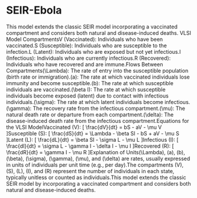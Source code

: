 # SEIR-Ebola
This model extends the classic SEIR model incorporating a vaccinated compartment and considers both natural and disease-induced deaths.
VLSI Model CompartmentsV (Vaccinated): Individuals who have been vaccinated.S (Susceptible): Individuals who are susceptible to the infection.L (Latent): Individuals who are exposed but not yet infectious.I (Infectious): Individuals who are currently infectious.R (Recovered): Individuals who have recovered and are immune.Flows Between Compartments(\Lambda): The rate of entry into the susceptible population (birth rate or immigration).(a): The rate at which vaccinated individuals lose immunity and become susceptible.(b): The rate at which susceptible individuals are vaccinated.(\beta I): The rate at which susceptible individuals become exposed (latent) due to contact with infectious individuals.(\sigma): The rate at which latent individuals become infectious.(\gamma): The recovery rate from the infectious compartment.(\mu): The natural death rate or departure from each compartment.(\delta): The disease-induced death rate from the infectious compartment.Equations for the VLSI ModelVaccinated (V): [ \frac{dV}{dt} = bS - aV - \mu V ]Susceptible (S): [ \frac{dS}{dt} = \Lambda - \beta SI - bS + aV - \mu S ]Latent (L): [ \frac{dL}{dt} = \beta SI - \sigma L - \mu L ]Infectious (I): [ \frac{dI}{dt} = \sigma L - \gamma I - \delta I - \mu I ]Recovered (R): [ \frac{dR}{dt} = \gamma I - \mu R ]Explanation of Units(\Lambda), (a), (b), (\beta), (\sigma), (\gamma), (\mu), and (\delta) are rates, usually expressed in units of individuals per unit time (e.g., per day).The compartments (V), (S), (L), (I), and (R) represent the number of individuals in each state, typically unitless or counted as individuals.This model extends the classic SEIR model by incorporating a vaccinated compartment and considers both natural and disease-induced deaths.
